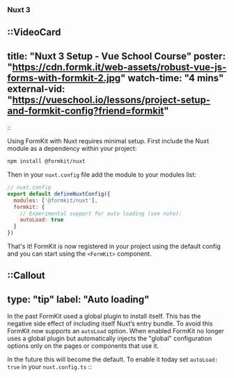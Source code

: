 ### Nuxt 3

::VideoCard
---
title: "Nuxt 3 Setup - Vue School Course"
poster: "https://cdn.formk.it/web-assets/robust-vue-js-forms-with-formkit-2.jpg"
watch-time: "4 mins"
external-vid: "https://vueschool.io/lessons/project-setup-and-formkit-config?friend=formkit"
---
::

Using FormKit with Nuxt requires minimal setup. First include the Nuxt module as a dependency within your project:

```sh
npm install @formkit/nuxt
```

Then in your `nuxt.config` file add the module to your modules list:

```js
// nuxt.config
export default defineNuxtConfig({
  modules: ['@formkit/nuxt'],
  formkit: {
    // Experimental support for auto loading (see note):
    autoLoad: true
  }
})
```

That's it! FormKit is now registered in your project using the default config and you can start using the `<FormKit>` component.

::Callout
---
type: "tip"
label: "Auto loading"
---
In the past FormKit used a global plugin to install itself. This has the negative side effect of including itself Nuxt’s entry bundle. To avoid this FormKit now supports an `autoLoad` option. When enabled FormKit no longer uses a global plugin but automatically injects the "global" configuration options only on the pages or components that use it.

In the future this will become the default. To enable it today set `autoLoad: true` in your `nuxt.config.ts`
::
